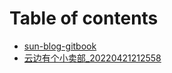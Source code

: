 # Table of contents

* [sun-blog-gitbook](README.md)
* [云边有个小卖部\_20220421212558](yun-bian-you-ge-xiao-mai-bu-20220421212558.md)

